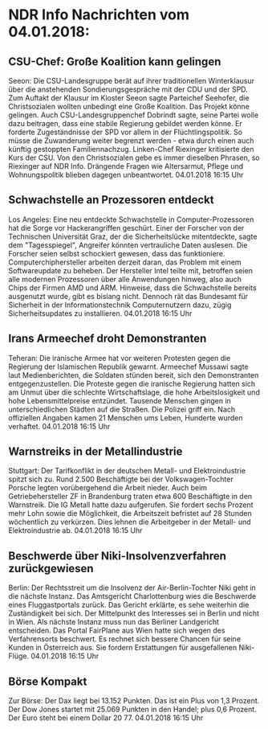 # NDR Info Nachrichten vom 04.01.2018:


## CSU-Chef: Große Koalition kann gelingen
Seeon: Die CSU-Landesgruppe berät auf ihrer traditionellen Winterklausur über die anstehenden Sondierungsgespräche mit der CDU und der SPD. Zum Auftakt der Klausur im Kloster Seeon sagte Parteichef Seehofer, die Christsozialen wollten unbedingt eine Große Koalition. Das Projekt könne gelingen. Auch CSU-Landesgruppenchef Dobrindt sagte, seine Partei wolle dazu beitragen, dass eine stabile Regierung gebildet werden könne. Er forderte Zugeständnisse der SPD vor allem in der Flüchtlingspolitik. So müsse die Zuwanderung weiter begrenzt werden - etwa durch einen auch künftig gestoppten Familiennachzug. Linken-Chef Riexinger kritisierte den Kurs der CSU. Von den Christsozialen gebe es immer dieselben Phrasen, so Riexinger auf NDR Info. Drängende Fragen wie Altersarmut, Pflege und Wohnungspolitik blieben dagegen unbeantwortet. 04.01.2018 16:15 Uhr 

## Schwachstelle an Prozessoren entdeckt
Los Angeles: Eine neu entdeckte Schwachstelle in Computer-Prozessoren hat die Sorge vor Hackerangriffen geschürt. Einer der Forscher von der Technischen Universität Graz, der die Sicherheitslücke mitentdeckte, sagte dem "Tagesspiegel", Angreifer könnten vertrauliche Daten auslesen. Die Forscher seien selbst schockiert gewesen, dass das funktioniere. Computerchiphersteller arbeiten derzeit daran, das Problem mit einem Softwareupdate zu beheben. Der Hersteller Intel teilte mit, betroffen seien alle modernen Prozessoren über alle Anwendungen hinweg, also auch Chips der Firmen AMD und ARM. Hinweise, dass die Schwachstelle bereits ausgenutzt wurde, gibt es bislang nicht. Dennoch rät das Bundesamt für Sicherheit in der Informationstechnik Computernutzern dazu, zügig Sicherheitsupdates zu installieren. 04.01.2018 16:15 Uhr 

## Irans Armeechef droht Demonstranten
Teheran: Die iranische Armee hat vor weiteren Protesten gegen die Regierung der Islamischen Republik gewarnt. Armeechef Mussawi sagte laut Medienberichten, die Soldaten stünden bereit, sich den Demonstranten entgegenzustellen. Die Proteste gegen die iranische Regierung hatten sich am Unmut über die schlechte Wirtschaftslage, die hohe Arbeitslosigkeit und hohe Lebensmittelpreise entzündet. Tausende Menschen gingen in unterschiedlichen Städten auf die Straßen. Die Polizei griff ein. Nach offiziellen Angaben kamen 21 Menschen ums Leben, Hunderte wurden verhaftet. 04.01.2018 16:15 Uhr 

## Warnstreiks in der Metallindustrie
Stuttgart: Der Tarifkonflikt in der deutschen Metall- und Elektroindustrie spitzt sich zu. Rund 2.500 Beschäftigte bei der Volkswagen-Tochter Porsche legten vorübergehend die Arbeit nieder. Auch beim Getriebehersteller ZF in Brandenburg traten etwa 600 Beschäftigte in den Warnstreik. Die IG Metall hatte dazu aufgerufen. Sie fordert sechs Prozent mehr Lohn sowie die Möglichkeit, die Arbeitszeit befristet auf 28 Stunden wöchentlich zu verkürzen. Dies lehnen die Arbeitgeber in der Metall- und Elektroindustrie ab. 04.01.2018 16:15 Uhr 

## Beschwerde über Niki-Insolvenzverfahren zurückgewiesen
Berlin: Der Rechtsstreit um die Insolvenz der Air-Berlin-Tochter Niki geht in die nächste Instanz. Das Amtsgericht Charlottenburg wies die Beschwerde eines Fluggastportals zurück. Das Gericht erklärte, es sehe weiterhin die Zuständigkeit bei sich. Der Mittelpunkt des Interesses sei in Berlin und nicht in Wien. Als nächste Instanz muss nun das Berliner Landgericht entscheiden. Das Portal FairPlane aus Wien hatte sich wegen des Verfahrensorts beschwert. Es rechnet sich bessere Chancen für seine Kunden in Österreich aus. Sie fordern Erstattungen für ausgefallenen Niki-Flüge. 04.01.2018 16:15 Uhr 

## Börse Kompakt
Zur Börse: Der Dax liegt bei 13.152 Punkten. Das ist ein Plus von 1,3 Prozent. Der Dow Jones startet mit 25.069 Punkten in den Handel; plus 0,6 Prozent. Der Euro steht bei einem Dollar 20 77. 04.01.2018 16:15 Uhr 
